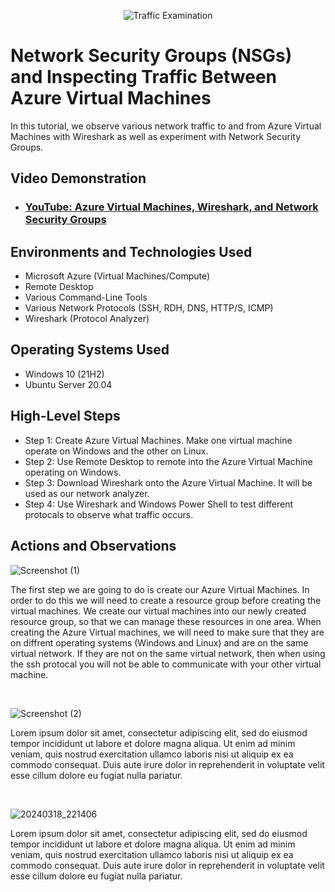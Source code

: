 <p align="center">
<img src="https://i.imgur.com/Ua7udoS.png" alt="Traffic Examination"/>
</p>

<h1>Network Security Groups (NSGs) and Inspecting Traffic Between Azure Virtual Machines</h1>
In this tutorial, we observe various network traffic to and from Azure Virtual Machines with Wireshark as well as experiment with Network Security Groups. <br />


<h2>Video Demonstration</h2>

- ### [YouTube: Azure Virtual Machines, Wireshark, and Network Security Groups](https://www.youtube.com)

<h2>Environments and Technologies Used</h2>

- Microsoft Azure (Virtual Machines/Compute)
- Remote Desktop
- Various Command-Line Tools
- Various Network Protocols (SSH, RDH, DNS, HTTP/S, ICMP)
- Wireshark (Protocol Analyzer)

<h2>Operating Systems Used </h2>

- Windows 10 (21H2)
- Ubuntu Server 20.04

<h2>High-Level Steps</h2>

- Step 1: Create Azure Virtual Machines. Make one virtual machine operate on Windows and the other on Linux.
- Step 2: Use Remote Desktop to remote into the Azure Virtual Machine operating on Windows.
- Step 3: Download Wireshark onto the Azure Virtual Machine. It will be used as our network analyzer.
- Step 4: Use Wireshark and Windows Power Shell to test different protocals to observe what traffic occurs.

<h2>Actions and Observations</h2>

![Screenshot (1)](https://github.com/tylermartin12368/azure-network-protocols/assets/161632103/10c93696-e899-4565-ba16-5792bb2b718a)
</p>
<p>
The first step we are going to do is create our Azure Virtual Machines. In order to do this we will need to create a resource group before creating the virtual machines. We create our virtual machines into our newly created resource group, so that we can manage these resources in one area. When creating the Azure Virtual machines, we will need to make sure that they are on diffrent operating systems (Windows and Linux) and are on the same virtual network. If they are not on the same virtual network, then when using the ssh protocal you will not be able to communicate with your other virtual machine. 
</p>
<br />

![Screenshot (2)](https://github.com/tylermartin12368/azure-network-protocols/assets/161632103/2ace5ab2-14bc-4945-adc5-5c71edf13f4f)
</p>
<p>
Lorem ipsum dolor sit amet, consectetur adipiscing elit, sed do eiusmod tempor incididunt ut labore et dolore magna aliqua. Ut enim ad minim veniam, quis nostrud exercitation ullamco laboris nisi ut aliquip ex ea commodo consequat. Duis aute irure dolor in reprehenderit in voluptate velit esse cillum dolore eu fugiat nulla pariatur.
</p>
<br />

![20240318_221406](https://github.com/tylermartin12368/azure-network-protocols/assets/161632103/faaed625-b8d7-4489-811f-c4aa3ed97408)
</p>
<p>
Lorem ipsum dolor sit amet, consectetur adipiscing elit, sed do eiusmod tempor incididunt ut labore et dolore magna aliqua. Ut enim ad minim veniam, quis nostrud exercitation ullamco laboris nisi ut aliquip ex ea commodo consequat. Duis aute irure dolor in reprehenderit in voluptate velit esse cillum dolore eu fugiat nulla pariatur.
</p>
<br />
